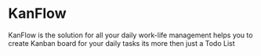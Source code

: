 # KanFlow
KanFlow is the solution for all your daily work-life management helps you to create Kanban board for your daily tasks its more then just a Todo List
